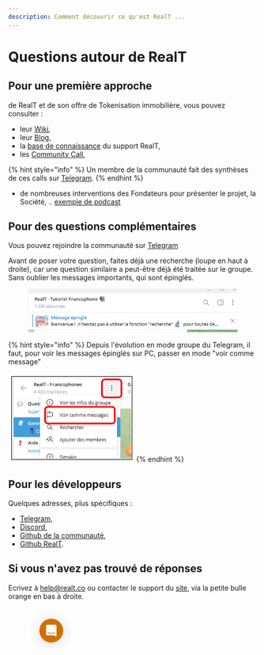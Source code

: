 ```yaml
---
description: Comment découvrir ce qu'est RealT ...
---
```


# Questions autour de RealT

## Pour une première approche

de RealT et de son offre de Tokenisation immobilière, vous pouvez consulter :

* leur [Wiki](https://wiki.realt.co/v/francais/),
* leur [Blog](https://realt.co/blog/),
* la [base de connaissance](https://intercom.help/realt/en/) du support RealT,
* les [Community Call](https://www.youtube.com/@RealTplatform/streams),

{% hint style="info" %}
Un membre de la communauté fait des synthèses de ces calls sur [Telegram](https://t.me/RtCCR).
{% endhint %}

* de nombreuses interventions des Fondateurs pour présenter le projet, la Société, .. [exemple de podcast](https://smartlinks.audiomeans.fr/l/chercheurs-de-valeur-9e55f2b3/limmobilier-tokenise-bientot-la-norme-entretien-avec-jean-marc-jacobson-ef0c8a09)

## Pour des questions complémentaires

Vous pouvez rejoindre la communauté sur [Telegram](https://t.me/RealT\_France)

Avant de poser votre question, faites déjà une recherche (loupe en haut à droite), car une question similaire a peut-être déjà été traitée sur le groupe. Sans oublier les messages importants, qui sont épinglés.

<figure><img src="../.gitbook/assets/image (88).png" alt=""><figcaption></figcaption></figure>

{% hint style="info" %}
Depuis l'évolution en mode groupe du Telegram, il faut, pour voir les messages épinglés sur PC, passer en mode "voir comme message"

<img src="../.gitbook/assets/image (144).png" alt="" data-size="original">
{% endhint %}

## Pour les développeurs

Quelques adresses, plus spécifiques :

* [Telegram](https://t.me/RealT\_France),
* [Discord](https://discord.com/invite/npzp8xhMqu),
* [Github de la communauté](https://github.com/RealT-Community),
* [Github RealT](https://github.com/real-token).

## Si vous n'avez pas trouvé de réponses

Ecrivez à help@realt.co ou contacter le support du [site](https://realt.co/), via la petite bulle orange en bas à droite.

<figure><img src="../.gitbook/assets/image (90).png" alt=""><figcaption></figcaption></figure>
